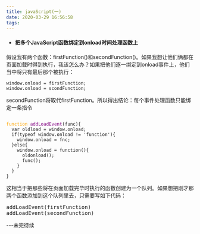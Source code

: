 ```yaml
---
title: javaScript(一)
date: 2020-03-29 16:56:58
tags:
---
```

<ul><li><h4>把多个JavaScript函数绑定到onload时间处理函数上</h4></li></ul>
<p>假设我有两个函数：firstFunction()和secondFunction()。如果我想让他们俩都在页面加载时得到执行，我该怎么办？如果把他们逐一绑定到onload事件上，他们当中将只有最后那个被执行：</p>
<pre>
<code>window.onload = firstFunction;</code>
<code>window.onload = scondFunction;</code>
</pre>
secondFunction将取代firstFunction。所以得出结论：每个事件处理函数只能绑定一条指令
<pre><code>
<span style="color:orange">function</span> <span style="color:purple">addLoadEvent</span><span>(func){
  var oldload = window.onload;
  if(typeof window.onload != 'function'){
    window.onload = fnc;
  }else{
    window.onload = function(){
      oldonload();
      func();
    }
  }
}</span>
</code></pre>
这相当于把那些将在页面加载完毕时执行的函数创建为一个队列。如果想把刚才那两个函数添加到这个队列里去，只需要写如下代码：
<pre>
addLoadEvent(firstFunction)
addLoadEvent(secondFunction)
</pre>
---未完待续